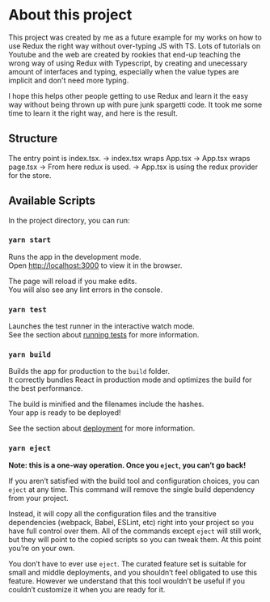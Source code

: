 # About this project

This project was created by me as a future example for my works on how to use Redux the right way without over-typing JS with TS.
Lots of tutorials on Youtube and the web are created by rookies that end-up teaching the wrong way of using Redux with Typescript, by creating and unecessary amount of interfaces and typing, especially when the value types are implicit and don't need more typing.

I hope this helps other people getting to use Redux and learn it the easy way without being thrown up with pure junk spargetti code.
It took me some time to learn it the right way, and here is the result.

## Structure

The entry point is index.tsx.
-> index.tsx wraps App.tsx
-> App.tsx wraps page.tsx
-> From here redux is used. 
-> App.tsx is using the redux provider for the store.

## Available Scripts

In the project directory, you can run:

### `yarn start`

Runs the app in the development mode.\
Open [http://localhost:3000](http://localhost:3000) to view it in the browser.

The page will reload if you make edits.\
You will also see any lint errors in the console.

### `yarn test`

Launches the test runner in the interactive watch mode.\
See the section about [running tests](https://facebook.github.io/create-react-app/docs/running-tests) for more information.

### `yarn build`

Builds the app for production to the `build` folder.\
It correctly bundles React in production mode and optimizes the build for the best performance.

The build is minified and the filenames include the hashes.\
Your app is ready to be deployed!

See the section about [deployment](https://facebook.github.io/create-react-app/docs/deployment) for more information.

### `yarn eject`

**Note: this is a one-way operation. Once you `eject`, you can’t go back!**

If you aren’t satisfied with the build tool and configuration choices, you can `eject` at any time. This command will remove the single build dependency from your project.

Instead, it will copy all the configuration files and the transitive dependencies (webpack, Babel, ESLint, etc) right into your project so you have full control over them. All of the commands except `eject` will still work, but they will point to the copied scripts so you can tweak them. At this point you’re on your own.

You don’t have to ever use `eject`. The curated feature set is suitable for small and middle deployments, and you shouldn’t feel obligated to use this feature. However we understand that this tool wouldn’t be useful if you couldn’t customize it when you are ready for it.